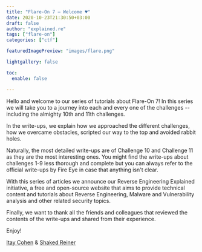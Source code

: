 ```yaml
---
title: "Flare-On 7 — Welcome ♥"
date: 2020-10-23T21:30:50+03:00
draft: false
author: "explained.re"
tags: ["flare-on"]
categories: ["ctf"]

featuredImagePreview: "images/flare.png"

lightgallery: false

toc:
  enable: false

---
```



Hello and welcome to our series of tutorials about Flare-On 7! In this series we will take you to a journey 
into each and every one of the challenges -- including the almighty 10th and 11th challenges.

In the write-ups, we explain how we approached the different challenges, how we overcame obstacles, scripted our way to 
the top and avoided rabbit holes.

Naturally, the most detailed write-ups are of Challenge 10 and Challenge 11 as they are the most interesting ones. You might find the write-ups about challenges 1-9 less thorough and complete but you can always refer to the official write-ups by Fire Eye in case that anything isn't clear.

With this series of articles we announce our Reverse Engineering Explained initiative, a free and open-source website that aims to provide technical
content and tutorials about Reverse Engineering, Malware and Vulnerability analysis and other related security topics.

Finally, we want to thank all the friends and colleagues that reviewed the contents of the write-ups and shared from their experience.

Enjoy!

[Itay Cohen](https://twitter.com/megabeets_) & [Shaked Reiner](https://twitter.com/ShakReiner)